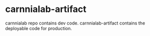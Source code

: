# carnnialab-artifact
carnnialab repo contains dev code. 
carnnialab-artifact contains the deployable code for production.

